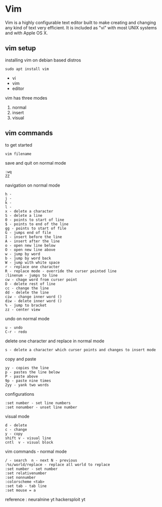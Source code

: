 # Vim

Vim is a highly configurable text editor built to make creating and changing any kind of text very efficient. It is included as "vi" with most UNIX systems and with Apple OS X.

## vim setup
installing vim on debian based distros
```
sudo apt install vim
```

- vi
- vim
- editor

vim has three modes
1. normal
2. insert
3. visual

## vim commands
 to get started
 ```
 vim filename
 ```
 save and quit on normal mode
 ```
 :wq
 ZZ
 ```
 navigation on normal mode
 ```
 h -
 j -
 k -
 l -
 x - delete a character
 S - delete a line
 0 - points to start of line
 $ - points to end of the line
 gg - points to start of file
 G - jumps end of file
 I - insert before the line
 A - insert after the line
 o - open new line below
 O - open new line above
 w - jump by word
 b - jump by word back
 W - jump with white space
 r - replace one character
 R - replace mode - override the curser pointed line
 :linenum - jumps to line
 cw - chage word from curser point
 D - delete rest of line
 cc - change the line
 dd - delete the line
 ciw - change inner word ()
 diw - delete inner word ()
 % - jump to bracket
 zz - center view
 ```
 undo on normal mode
 ```
 u - undo
 C-r - redo
 ```
 delete one character and replace in normal mode
 ```
 s - delete a character which curser points and changes to insert mode
 ```
 copy and paste
 ```
 yy - copies the line
 p - pastes the line below
 P - paste above
 9p - paste nine times
 2yy - yank two words
 ```
 
 configurations
 ```
 :set number - set line numbers
 :set nonumber - unset line number
 
 ```
 
 visual mode
 ```
 d - delete
 c - change
 y - copy
 shift v - visual line
 cntl  v - visual block
 
 ```
 vim commands - normal mode
 ```
 / - search  n - next N - previous
 :%s/world/replace - replace all world to replace
 :set number - set number
 :set relativenumber
 :set nonnumber
 :colorscheme <tab>
 :set tab - tab line
 :set mouse = a
 
 ```
 
 
 reference : neuralnine yt
 					hackersploit yt